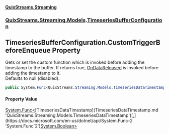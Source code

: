 #### [QuixStreams.Streaming](index.md 'index')
### [QuixStreams.Streaming.Models](QuixStreams.Streaming.Models.md 'QuixStreams.Streaming.Models').[TimeseriesBufferConfiguration](TimeseriesBufferConfiguration.md 'QuixStreams.Streaming.Models.TimeseriesBufferConfiguration')

## TimeseriesBufferConfiguration.CustomTriggerBeforeEnqueue Property

Gets or set the custom function which is invoked before adding the timestamp to the buffer. If returns true, [OnDataReleased](TimeseriesBuffer.OnDataReleased.md 'QuixStreams.Streaming.Models.TimeseriesBuffer.OnDataReleased') is invoked before adding the timestamp to it.  
Defaults to null (disabled).

```csharp
public System.Func<QuixStreams.Streaming.Models.TimeseriesDataTimestamp,bool> CustomTriggerBeforeEnqueue { get; set; }
```

#### Property Value
[System.Func&lt;](https://docs.microsoft.com/en-us/dotnet/api/System.Func-2 'System.Func`2')[TimeseriesDataTimestamp](TimeseriesDataTimestamp.md 'QuixStreams.Streaming.Models.TimeseriesDataTimestamp')[,](https://docs.microsoft.com/en-us/dotnet/api/System.Func-2 'System.Func`2')[System.Boolean](https://docs.microsoft.com/en-us/dotnet/api/System.Boolean 'System.Boolean')[&gt;](https://docs.microsoft.com/en-us/dotnet/api/System.Func-2 'System.Func`2')